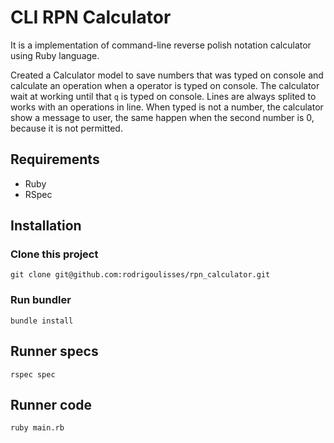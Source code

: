 # CLI RPN Calculator
It is a implementation of command-line reverse polish notation calculator using Ruby language.

Created a Calculator model to save numbers that was typed on console and calculate an operation when a operator is typed on console. 
The calculator wait at working until that `q` is typed on console.
Lines are always splited to works with an operations in line.
When typed is not a number, the calculator show a message to user, the same happen when the second number is 0, because it is not permitted.

## Requirements
 - Ruby
 - RSpec

## Installation
 ### Clone this project
 ```shell
 git clone git@github.com:rodrigoulisses/rpn_calculator.git
 ```

 ### Run bundler
 ```shell
 bundle install
 ```

## Runner specs
 ```shell
 rspec spec
 ```

## Runner code
 ```shell
 ruby main.rb
 ```
